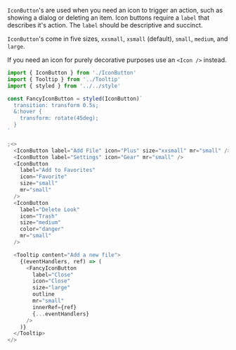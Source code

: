 `IconButton`'s are used when you need an icon to trigger an action, such as showing a dialog or deleting an item. Icon buttons require a `label` that describes it's action. The `label` should be descriptive and succinct.

`IconButton`'s come in five sizes, `xxsmall`, `xsmall` (default), `small`, `medium`, and `large`.

If you need an icon for purely decorative purposes use an `<Icon />` instead.

```js
import { IconButton } from './IconButton'
import { Tooltip } from '../Tooltip'
import { styled } from '../../style'

const FancyIconButton = styled(IconButton)`
  transition: transform 0.5s;
  &:hover {
    transform: rotate(45deg);
  }
`

;<>
  <IconButton label="Add File" icon="Plus" size="xxsmall" mr="small" />
  <IconButton label="Settings" icon="Gear" mr="small" />
  <IconButton
    label="Add to Favorites"
    icon="Favorite"
    size="small"
    mr="small"
  />
  <IconButton
    label="Delete Look"
    icon="Trash"
    size="medium"
    color="danger"
    mr="small"
  />

  <Tooltip content="Add a new file">
    {(eventHandlers, ref) => (
      <FancyIconButton
        label="Close"
        icon="Close"
        size="large"
        outline
        mr="small"
        innerRef={ref}
        {...eventHandlers}
      />
    )}
  </Tooltip>
</>
```
